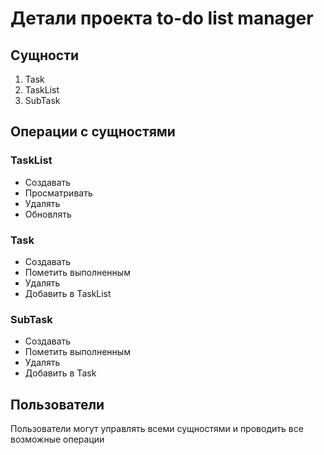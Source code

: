 # Детали проекта to-do list manager

## Сущности
1. Task 
2. TaskList
3. SubTask

## Операции с сущностями
### TaskList
* Создавать
* Просматривать
* Удалять
* Обновлять

### Task
* Создавать
* Пометить выполненным
* Удалять
* Добавить в TaskList

### SubTask
* Создавать
* Пометить выполненным
* Удалять
* Добавить в Task

## Пользователи
Пользователи могут управлять всеми сущностями и проводить все возможные операции